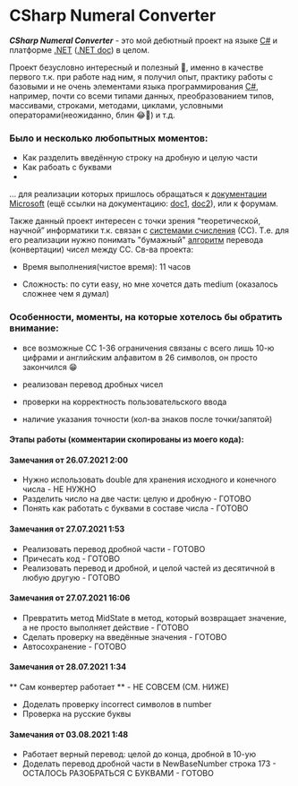 # CSharp Numeral Converter
***CSharp Numeral Converter*** - это мой дебютный проект на языке [C#](https://ru.wikipedia.org/wiki/C_Sharp) и платформе [.NET](https://en.wikipedia.org/wiki/.NET_Framework) ([.NET doc](https://docs.microsoft.com/en-us/dotnet/)) в целом.

Проект безусловно интересный и полезный 📌, именно в качестве первого т.к. при работе над ним, я получил опыт, практику работы с базовыми и не очень элементами языка программирования [C#](https://docs.microsoft.com/en-us/dotnet/csharp/), например, почти со всеми типами данных, преобразованием типов, массивами, строками, методами, циклами, условными операторами(неожиданно, блин 😂🤣) и т.д. 

### Было и несколько любопытных моментов: 

* Как разделить введённую строку на дробную и целую части
* Как рабоать с буквами
* 
... для реализации которых пришлось обращаться к [документации Microsoft](https://docs.microsoft.com/en-us/dotnet/csharp/) (ещё ссылки на документацию: [doc1](https://docs.microsoft.com/en-us/dotnet/csharp/programming-guide/), [doc2](https://docs.microsoft.com/en-us/dotnet/csharp/language-reference/)), или к форумам. 

Также данный проект интересен с точки зрения “теоретической, научной” информатики т.к. связан с [системами счисления](https://ru.wikipedia.org/wiki/%D0%A1%D0%B8%D1%81%D1%82%D0%B5%D0%BC%D0%B0_%D1%81%D1%87%D0%B8%D1%81%D0%BB%D0%B5%D0%BD%D0%B8%D1%8F) (СС). Т.е. для его реализации нужно понимать "бумажный" [алгоритм](https://ege-study.ru/ege-informatika/sistemy-schisleniya-perevod-iz-odnoj-sistemy-v-druguyu/) перевода (конвертации) чисел между СС. 
Св-ва проекта:
* Время выполнения(чистое время): 11 часов

* Сложность: по сути easy, но мне хочется дать medium (оказалось сложнее чем я думал)

### Особенности, моменты, на которые хотелось бы обратить внимание: 

* все возможные СС 1-36 ограничения связаны с всего лишь 10-ю цифрами и английским алфавитом в 26 символов, он просто закончился 😁

* реализован перевод дробных чисел

* проверки на корректность пользовательского ввода

* наличие указания точности (кол-ва знаков после точки/запятой)

#### Этапы работы (комментарии скопированы из моего кода):

#### Замечания от 26.07.2021 2:00
 * Нужно использовать double для хранения исходного и конечного числа - НЕ НУЖНО
 * Разделить число на две части: целую и дробную - ГОТОВО
 * Понять как работать с буквами в составе числа - ГОТОВО
 

#### Замечания от 27.07.2021 1:53
 * Реализовать перевод дробной части - ГОТОВО
 * Причесать код - ГОТОВО
 * Реализовать перевод и дробной, и целой частей из десятичной в любую другую - ГОТОВО


#### Замечания от 27.07.2021 16:06
 * Превратить метод MidState в метод, который возвращает значение, а не просто выполняет действие - ГОТОВО
 * Сделать проверку на введённые значения - ГОТОВО
 * Автосохранение - ГОТОВО


#### Замечания от 28.07.2021 1:34
 ** Сам конвертер работает ** - НЕ СОВСЕМ (СМ. НИЖЕ)
 * Доделать проверку incorrect символов в number
 * Проверка на русские буквы


#### Замечания от 03.08.2021 1:48
 * Работает верный перевод: целой до конца, дробной в 10-ую
 * Доделать перевод дробной части в NewBaseNumber строка 173 - ОСТАЛОСЬ РАЗОБРАТЬСЯ С БУКВАМИ - ГОТОВО

